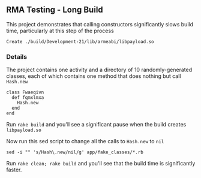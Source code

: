 ## RMA Testing - Long Build

This project demonstrates that calling constructors significantly slows build time, particularly at this step of the process

    Create ./build/Development-21/lib/armeabi/libpayload.so

### Details

 The project contains one activity and a directory of 10 randomly-generated classes, each of which contains one method that does nothing but call `Hash.new`
```
class Fwaeqivn
  def fqmxlmxa
    Hash.new
  end
end
```
Run `rake build` and you'll see a significant pause when the build creates `libpayload.so`

Now run this sed script to change all the calls to `Hash.new` to `nil`

    sed -i "" 's/Hash\.new/nil/g' app/fake_classes/*.rb

Run `rake clean; rake build` and you'll see that the build time is significantly faster.
